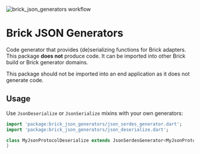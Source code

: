 ![brick_json_generators workflow](https://github.com/GetDutchie/brick/actions/workflows/brick_json_generators.yaml/badge.svg)

# Brick JSON Generators

Code generator that provides (de)serializing functions for Brick adapters. This package **does not** produce code. It can be imported into other Brick build or Brick generator domains.

This package should not be imported into an end application as it does not generate code.

## Usage

Use `JsonDeserialize` or `JsonSerialize` mixins with your own generators:

```dart
import 'package:brick_json_generators/json_serdes_generator.dart';
import 'package:brick_json_generators/json_deserialize.dart';

class MyJsonProtocolDeserialize extends JsonSerdesGenerator<MyJsonProtocolModel, MyJsonProtocol> with JsonDeserialize {
}
```
